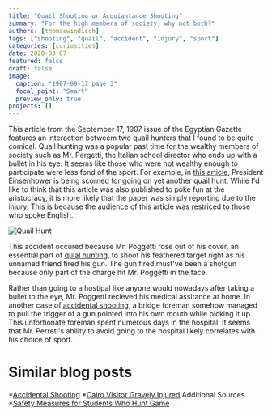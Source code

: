 ```yaml
---
title: "Quail Shooting or Acquiantance Shooting"
summary: "For the high members of society, why not both?"
authors: [thomaswindisch]
tags: ["shooting", "quail", "accident", "injury", "sport"]
categories: [curiosities]
date: 2020-03-07
featured: false
draft: false
image:
  caption: "1907-09-17 page 3"
  focal_point: "Smart"
  preview_only: true
projects: []
---
```

This article from the September 17, 1907 issue of the Egyptian Gazette features an interaction betweem two quail hunters that I found to be quite comical. Quail hunting was a popular past time for the wealthy members of society such as Mr. Pergetti, the Italian school director who ends up with a bullet in his eye. It seems like those who were not wealthy enough to participate were less fond of the sport. For example, in [this article](https://go.gale.com/ps/retrieve.do?tabID=Newspapers&resultListType=RESULT_LIST&searchResultsType=SingleTab&searchType=AdvancedSearchForm&currentPosition=4&docId=GALE%7CCS102586966&docType=Article&sort=Relevance&contentSegment=ZTMA-MOD1&prodId=TTDA&contentSet=GALE%7CCS102586966&searchId=R1&userGroupName=tall85761&inPS=true), President Einsenhower is being scorned for going on yet another quail hunt. While I'd like to think that this article was also published to poke fun at the aristocracy, it is more likely that the paper was simply reporting due to the injury. This is because the audience of this article was restriced to those who spoke English.

![Quail Hunt](eisenhower.png "President Eisenhower in South Georgia on a Quail Hunt with George Humphrey.")

This accident occured because Mr. Poggetti rose out of his cover, an essential part of [quial hunting](http://web.a.ebscohost.com/ehost/detail/detail?vid=5&sid=b927d6f7-f3e2-433d-bcb7-0d229bf6f9ef%40sessionmgr4007&bdata=JnNpdGU9ZWhvc3QtbGl2ZQ%3d%3d#AN=20189595&db=a9h), to shoot his feathered target right as his unnamed friend fired his gun. The gun fired must've been a shotgun because only part of the charge hit Mr. Poggetti in the face. 

Rather than going to a hostipal like anyone would nowadays after taking a bullet to the eye, Mr. Poggetti recieved his medical assitance at home. In another case of [accidental shooting](https://dig-eg-gaz.github.io/post/18-blog-beasley/), a bridge foreman somehow managed to pull the trigger of a gun pointed into his own mouth while picking it up. This unfortionate foreman spent numerous days in the hospital. It seems that Mr. Perreti's ability to avoid going to the hospital likely correlates with his choice of sport.

 # Similar blog posts
 *[Accidental Shooting](https://dig-eg-gaz.github.io/post/18-blog-beasley/)
 *[Cairo Visitor Gravely Injured](https://dig-eg-gaz.github.io/post/18-blog-fitzpatrick/)
 Additional Sources</h4>
 *[Safety Measures for Students Who Hunt Game](https://abt.ucpress.edu/content/11/7/174.1)





